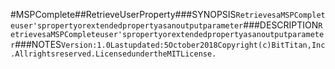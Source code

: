 #MSPComplete##RetrieveUserProperty###SYNOPSIS```RetrievesaMSPCompleteuser'spropertyorextendedpropertyasanoutputparameter```###DESCRIPTION```RetrievesaMSPCompleteuser'spropertyorextendedpropertyasanoutputparameter```###NOTES```Version:1.0Lastupdated:5October2018Copyright(c)BitTitan,Inc.Allrightsreserved.LicensedundertheMITLicense.```
